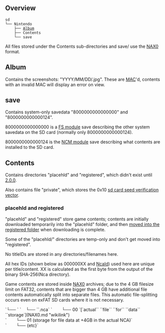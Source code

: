 ## Overview

`sd`  
`└── Nintendo`  
`    ├── `[`Album`](#Album "wikilink")  
`    ├── Contents`  
`    └── save`

All files stored under the Contents sub-directories and save/ use the
[NAX0](NAX0.md "wikilink") format.

## Album

Contains the screenshots: "YYYY/MM/DD/<hex>.jpg". These are
[MAC](Capture%20services#Notes.md##Notes "wikilink")'d, contents with an
invalid MAC will display an error on view.

## save

Contains system-only savedata "8000000000000000" and "8000000000000124".

8000000000000000 is a [FS module](Filesystem%20services.md "wikilink")
save describing the other system savedata on the SD card (normally only
8000000000000124).

8000000000000124 is the [NCM module](NCM%20services.md "wikilink") save
describing what contents are installed to the SD card.

## Contents

Contains directories "placehld" and "registered", which didn't exist
until [2.0.0](2.0.0.md "wikilink").

Also contains file "private", which stores the 0x10 [sd card seed
verification
vector](Filesystem%20services#SetSdCardEncryptionSeed.md##SetSdCardEncryptionSeed "wikilink").

### placehld and registered

"placehld" and "registered" store game contents; contents are initially
downloaded temporarily into the "placehld" folder, and then [moved into
the registered
folder](NCM%20services#IContentStorage.md##IContentStorage "wikilink")
when downloading is complete.

Some of the "placehld/<hex>" directories are temp-only and don't get
moved into "registered".

No titleIDs are stored in any directories/filenames here.

All hex IDs (shown below as 000000XX and
[NcaId](NCM%20services#NcaID.md##NcaID "wikilink")) used here are unique
per title/content. XX is calculated as the first byte from the output of
the binary SHA-256(Nca directory).

Game contents are stored inside [NAX0](NAX0.md "wikilink") archives; due
to the 4 GB filesize limit on FAT32, contents that are bigger than 4 GB
have additional file contents automatically split into separate files.
This automatic file-splitting occurs even on exFAT SD cards where it is
not necessary.

<sub-directory under Contents>  
`└── <directories with upper-case hex: 000000XX>`  
`    └── `<lower-case hex Nca directory>`.nca`  
`        └── 00 `[`actual``   ``file``   ``for``   ``data`` 
 ``storage`](NAX0.md "wikilink")  
`        └── 01 (storage for file data at +4GB in the actual NCA)`  
`        └── {etc}`
